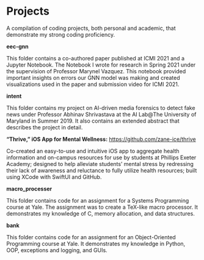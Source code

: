 # Projects
A compilation of coding projects, both personal and academic, that demonstrate my strong coding proficiency.

**eec-gnn**

This folder contains a co-authored paper published at ICMI 2021 and a Jupyter Notebook. The Notebook I wrote for research in Spring 2021 under the supervision of Professor Marynel Vazquez. This notebook provided important insights on errors our GNN model was making and created visualizations used in the paper and submission video for ICMI 2021.

**intent**

This folder contains my project on AI-driven media forensics to detect fake news under Professor Abhinav Shrivastava at the AI Lab@The University of Maryland in Summer 2019. It also contains an extended abstract that describes the project in detail.

**“Thrive,” iOS App for Mental Wellness:** https://github.com/zane-ice/thrive

Co-created an easy-to-use and intuitive iOS app to aggregate health information and on-campus resources for use by students at Phillips Exeter Academy; designed to help alleviate students’ mental stress by redressing their lack of awareness and reluctance to fully utilize health resources; built using XCode with SwiftUI and GitHub.

**macro_processer**

This folder contains code for an assignment for a Systems Programming course at Yale. The assignment was to create a TeX-like macro processor. It demonstrates my knowledge of C, memory allocation, and data structures.

**bank**

This folder contains code for an assignment for an Object-Oriented Programming course at Yale. It demonstrates my knowledge in Python, OOP, exceptions and logging, and GUIs.
